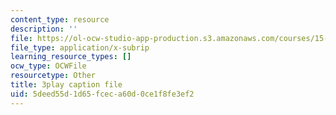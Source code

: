 ```yaml
---
content_type: resource
description: ''
file: https://ol-ocw-studio-app-production.s3.amazonaws.com/courses/15-390-new-enterprises-spring-2013/5deed55d1d65fceca60d0ce1f8fe3ef2_NExvTgq5IM4.srt
file_type: application/x-subrip
learning_resource_types: []
ocw_type: OCWFile
resourcetype: Other
title: 3play caption file
uid: 5deed55d-1d65-fcec-a60d-0ce1f8fe3ef2
---
```

